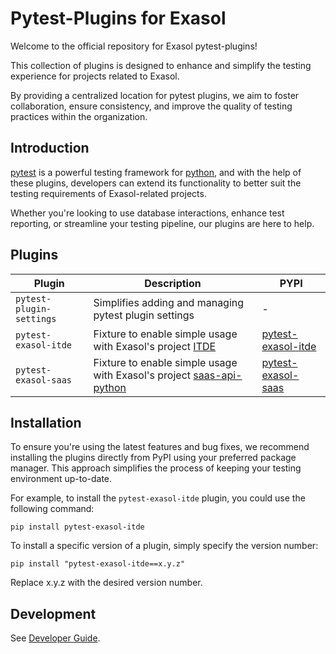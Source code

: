 # Pytest-Plugins for Exasol

Welcome to the official repository for Exasol pytest-plugins!

This collection of plugins is designed to enhance and simplify the testing experience for projects related to Exasol.

By providing a centralized location for pytest plugins, we aim to foster collaboration, ensure consistency, and improve the quality of testing practices within the organization.

## Introduction

[pytest](https://pytest.org) is a powerful testing framework for [python](https://www.python.org), and with the help of these plugins, developers can extend its functionality to better suit the testing requirements of Exasol-related projects.

Whether you're looking to use database interactions, enhance test reporting, or streamline your testing pipeline, our plugins are here to help.

## Plugins

| Plugin               | Description                                                                                                                | PYPI                                                               |
|----------------------|----------------------------------------------------------------------------------------------------------------------------|--------------------------------------------------------------------|
| `pytest-plugin-settings` | Simplifies adding and managing pytest plugin settings | - |
| `pytest-exasol-itde` | Fixture to enable simple usage with Exasol's project [ITDE](https://github.com/exasol/integration-test-docker-environment) | [pytest-exasol-itde](https://pypi.org/project/pytest-exasol-itde/) |
| `pytest-exasol-saas` | Fixture to enable simple usage with Exasol's project [saas-api-python](https://github.com/exasol/saas-api-python/)         | [pytest-exasol-saas](https://pypi.org/project/pytest-exasol-saas/) |


## Installation

To ensure you're using the latest features and bug fixes, we recommend installing the plugins directly from PyPI using your preferred package manager. This approach simplifies the process of keeping your testing environment up-to-date.

For example, to install the `pytest-exasol-itde` plugin, you could use the following command:


```shell
pip install pytest-exasol-itde
```

To install a specific version of a plugin, simply specify the version number:

```shell
pip install "pytest-exasol-itde==x.y.z"
```

Replace x.y.z with the desired version number.

## Development

See [Developer Guide](doc/developer-guide.md).
